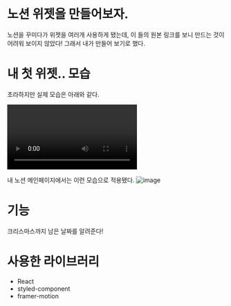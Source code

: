 # 노션 위젯을 만들어보자.

노션을 꾸미다가 위젯을 여러개 사용하게 됐는데, 이 들의 원본 링크를 보니 만드는 것이 어려워 보이지 않았다!
그래서 내가 만들어 보기로 했다. 

# 내 첫 위젯.. 모습
초라하지만 실제 모습은 아래와 같다. 

![video](https://user-images.githubusercontent.com/64801796/196393222-7c60d75a-b148-44ad-a106-beff6c0ad7cc.mov)

내 노션 메인페이지에서는 이런 모습으로 적용됐다.
![image](https://user-images.githubusercontent.com/64801796/196391902-2fd35a16-a90e-4823-9600-5c99f1477a55.png)

# 기능
크리스마스까지 남은 날짜를 알려준다!

# 사용한 라이브러리

- React
- styled-component
- framer-motion
